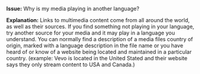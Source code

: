 **Issue:**  Why is my media playing in another language?

**Explanation:**  Links to multimedia content come from all around the world, as well as their sources. If you find something not playing in your language, try another source for your media and it may play in a language you understand. You can normally find a description of a media files country of origin, marked with a language description in the file name or you have heard of or know of a website being located and maintained in a particular country. (example: Vevo is located in the United Stated and their website says they only stream content to USA and Canada.)